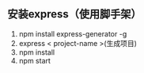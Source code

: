 ## 安装express（使用脚手架）
1. npm install express-generator -g
2. express < project-name >(生成项目)
3. npm install
4. npm start